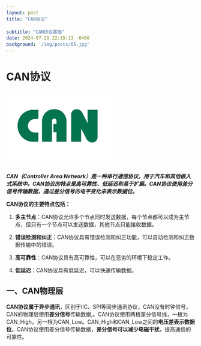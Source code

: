 ```yaml
---
layout: post
title: "CAN协议"

subtitle: "CAN协议基础"
date: 2024-07-29 22:15:13 -0400
background: '/img/posts/05.jpg'
---
```



# CAN协议

![CAN_Logo](/img/posts/page2/CAN_Logo.jpg)

***CAN（Controller Area Network）是一种串行通信协议，用于汽车和其他嵌入式系统中。CAN协议的特点是高可靠性、低延迟和易于扩展。CAN协议使用差分信号传输数据，通过差分信号的电平变化来表示数据位。***

**CAN协议的主要特点包括：**

1. **多主节点**：CAN协议允许多个节点同时发送数据，每个节点都可以成为主节点，但只有一个节点可以发送数据，其他节点只能接收数据。

2. **错误检测和纠正**：CAN协议具有错误检测和纠正功能，可以自动检测和纠正数据传输中的错误。

3. **高可靠性**：CAN协议具有高可靠性，可以在恶劣的环境下稳定工作。

4. **低延迟**：CAN协议具有低延迟，可以快速传输数据。

## 一、CAN物理层

**CAN协议属于异步通讯**，区别于IIC、SPI等同步通讯协议，CAN没有时钟信号，CAN的物理层使用**差分信号**传输数据,。CAN协议使用两根差分信号线，一根为CAN_High，另一根为CAN_Low。CAN_High和CAN_Low之间的**电压差表示数据位**。CAN协议使用差分信号传输数据，**差分信号可以减少电磁干扰**，提高通信的可靠性。

